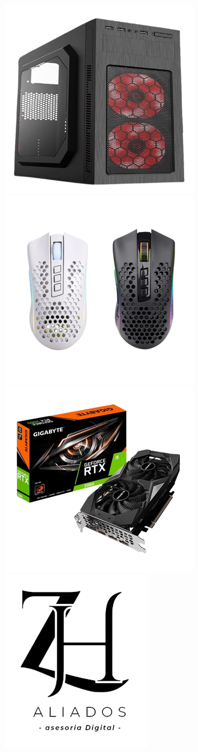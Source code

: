 ![](https://github.com/ZeroGamer1/ZHaliados.github.io/blob/main/gabinete.png)
![](https://github.com/ZeroGamer1/ZHaliados.github.io/blob/main/mause.png)
![](https://github.com/ZeroGamer1/ZHaliados.github.io/blob/main/placa.png)
![](https://github.com/ZeroGamer1/ZHaliados.github.io/blob/main/zhaliados.png)
